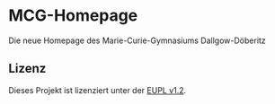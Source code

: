 # MCG-Homepage

Die neue Homepage des Marie-Curie-Gymnasiums Dallgow-Döberitz

## Lizenz

Dieses Projekt ist lizenziert unter der [EUPL v1.2](https://joinup.ec.europa.eu/collection/eupl/eupl-text-eupl-12).

